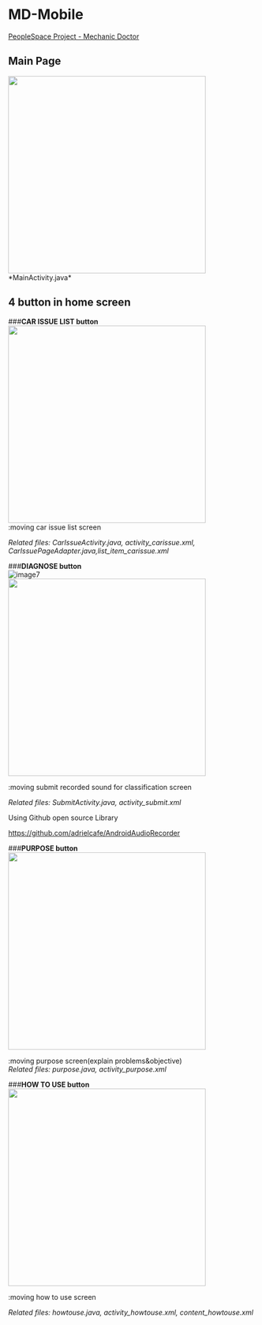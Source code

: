 # MD-Mobile
[PeopleSpace Project - Mechanic Doctor](https://github.com/jihye-kim11/Sound-mechanic)




## **Main Page**
<img src = "https://user-images.githubusercontent.com/59490892/120914576-fb39bc80-c6d9-11eb-946f-8c45c0a208b2.jpg" width="400px">
*MainActivity.java*

## **4 button in home screen**

###**CAR ISSUE LIST button**   
<img src = "https://user-images.githubusercontent.com/59490892/120914343-9f226880-c6d8-11eb-9a7e-0607ec300aa4.gif" width="400px">   
:moving car issue list screen

*Related files: CarIssueActivity.java, activity_carissue.xml, CarIssuePageAdapter.java,list_item_carissue.xml*

###**DIAGNOSE button**   
![image7](https://user-images.githubusercontent.com/59490892/119259461-662ec200-bc09-11eb-9fd6-021c20fb8178.gif)   
<img src = "https://user-images.githubusercontent.com/59490892/120914707-d4c85100-c6da-11eb-81c3-0fe4acc96719.jpg" width="400px">     

:moving submit recorded sound for classification screen   

*Related files: SubmitActivity.java, activity_submit.xml*

Using Github open source Library

https://github.com/adrielcafe/AndroidAudioRecorder

###**PURPOSE button**   
<img src = "https://user-images.githubusercontent.com/59490892/120914624-6d120600-c6da-11eb-80d4-a411553283fb.jpg" width="400px">   

:moving purpose screen(explain problems&objective)   
*Related files: purpose.java, activity_purpose.xml*

###**HOW TO USE button**   
<img src = "https://user-images.githubusercontent.com/59490892/120914627-726f5080-c6da-11eb-8235-ca455a6ec845.jpg" width="400px">   

:moving how to use screen

*Related files: howtouse.java, activity_howtouse.xml, content_howtouse.xml*

